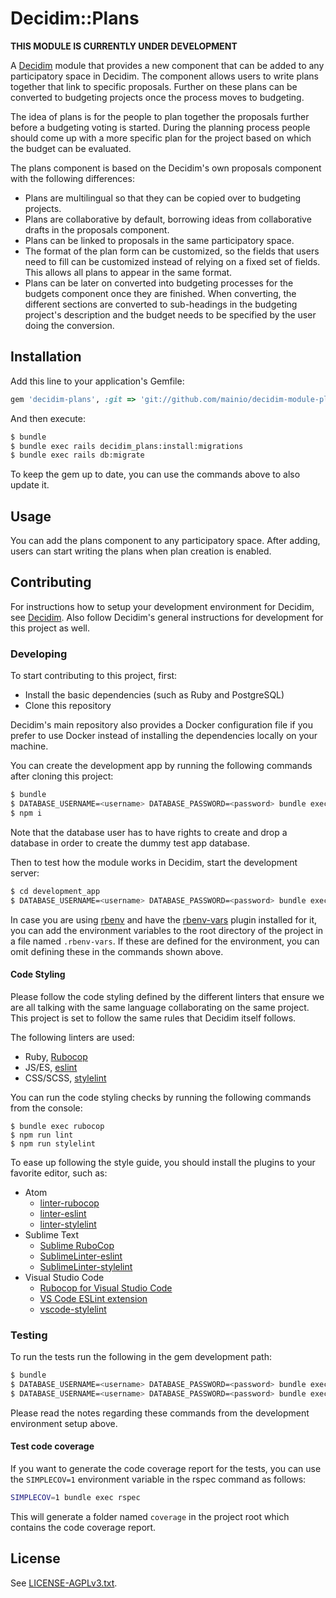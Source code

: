 # Decidim::Plans

**THIS MODULE IS CURRENTLY UNDER DEVELOPMENT**

A [Decidim](https://github.com/decidim/decidim) module that provides a new
component that can be added to any participatory space in Decidim. The component
allows users to write plans together that link to specific proposals. Further on
these plans can be converted to budgeting projects once the process moves to
budgeting.

The idea of plans is for the people to plan together the proposals further
before a budgeting voting is started. During the planning process people should
come up with a more specific plan for the project based on which the budget can
be evaluated.

The plans component is based on the Decidim's own proposals component with the
following differences:

- Plans are multilingual so that they can be copied over to budgeting projects.
- Plans are collaborative by default, borrowing ideas from collaborative drafts
  in the proposals component.
- Plans can be linked to proposals in the same participatory space.
- The format of the plan form can be customized, so the fields that users need
  to fill can be customized instead of relying on a fixed set of fields. This
  allows all plans to appear in the same format.
- Plans can be later on converted into budgeting processes for the budgets
  component once they are finished. When converting, the different sections are
  converted to sub-headings in the budgeting project's description and the
  budget needs to be specified by the user doing the conversion.

## Installation

Add this line to your application's Gemfile:

```ruby
gem 'decidim-plans', :git => 'git://github.com/mainio/decidim-module-plans.git'
```

And then execute:

```bash
$ bundle
$ bundle exec rails decidim_plans:install:migrations
$ bundle exec rails db:migrate
```

To keep the gem up to date, you can use the commands above to also update it.

## Usage

You can add the plans component to any participatory space. After adding, users
can start writing the plans when plan creation is enabled.

## Contributing

For instructions how to setup your development environment for Decidim, see [Decidim](https://github.com/decidim/decidim). Also follow Decidim's general
instructions for development for this project as well.

### Developing

To start contributing to this project, first:

- Install the basic dependencies (such as Ruby and PostgreSQL)
- Clone this repository

Decidim's main repository also provides a Docker configuration file if you
prefer to use Docker instead of installing the dependencies locally on your
machine.

You can create the development app by running the following commands after
cloning this project:

```bash
$ bundle
$ DATABASE_USERNAME=<username> DATABASE_PASSWORD=<password> bundle exec rake development_app
$ npm i
```

Note that the database user has to have rights to create and drop a database in
order to create the dummy test app database.

Then to test how the module works in Decidim, start the development server:

```bash
$ cd development_app
$ DATABASE_USERNAME=<username> DATABASE_PASSWORD=<password> bundle exec rails s
```

In case you are using [rbenv](https://github.com/rbenv/rbenv) and have the
[rbenv-vars](https://github.com/rbenv/rbenv-vars) plugin installed for it, you
can add the environment variables to the root directory of the project in a file
named `.rbenv-vars`. If these are defined for the environment, you can omit
defining these in the commands shown above.

#### Code Styling

Please follow the code styling defined by the different linters that ensure we
are all talking with the same language collaborating on the same project. This
project is set to follow the same rules that Decidim itself follows.

The following linters are used:

- Ruby, [Rubocop](https://rubocop.readthedocs.io/)
- JS/ES, [eslint](https://eslint.org/)
- CSS/SCSS, [stylelint](https://stylelint.io/)

You can run the code styling checks by running the following commands from the
console:

```
$ bundle exec rubocop
$ npm run lint
$ npm run stylelint
```

To ease up following the style guide, you should install the plugins to your
favorite editor, such as:

- Atom
  * [linter-rubocop](https://atom.io/packages/linter-rubocop)
  * [linter-eslint](https://atom.io/packages/linter-eslint)
  * [linter-stylelint](https://atom.io/packages/linter-stylelint)
- Sublime Text
  * [Sublime RuboCop](https://github.com/pderichs/sublime_rubocop)
  * [SublimeLinter-eslint](https://github.com/SublimeLinter/SublimeLinter-eslint)
  * [SublimeLinter-stylelint](https://github.com/SublimeLinter/SublimeLinter-stylelint)
- Visual Studio Code
  * [Rubocop for Visual Studio Code](https://github.com/misogi/vscode-ruby-rubocop)
  * [VS Code ESLint extension](https://marketplace.visualstudio.com/items?itemName=dbaeumer.vscode-eslint)
  * [vscode-stylelint](https://github.com/shinnn/vscode-stylelint)

### Testing

To run the tests run the following in the gem development path:

```bash
$ bundle
$ DATABASE_USERNAME=<username> DATABASE_PASSWORD=<password> bundle exec rake test_app
$ DATABASE_USERNAME=<username> DATABASE_PASSWORD=<password> bundle exec rspec
```

Please read the notes regarding these commands from the development environment
setup above.

#### Test code coverage

If you want to generate the code coverage report for the tests, you can use
the `SIMPLECOV=1` environment variable in the rspec command as follows:

```bash
SIMPLECOV=1 bundle exec rspec
```

This will generate a folder named `coverage` in the project root which contains
the code coverage report.

## License

See [LICENSE-AGPLv3.txt](LICENSE-AGPLv3.txt).
